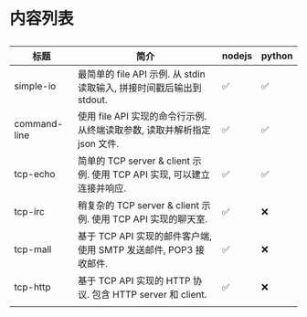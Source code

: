 
# 内容列表
## 


## 


## 

| 标题 | 简介 | nodejs | python |
| --- | --- | --- | --- |
| simple-io | 最简单的 file API 示例. 从 stdin 读取输入, 拼接时间戳后输出到 stdout.  | ✅ | ✅ |
| command-line | 使用 file API 实现的命令行示例. 从终端读取参数, 读取并解析指定 json 文件.  | ✅ | ✅ |
| tcp-echo | 简单的 TCP server & client 示例. 使用 TCP API 实现, 可以建立连接并响应. | ✅  | ✅  |
| tcp-irc | 稍复杂的 TCP server & client 示例. 使用 TCP API 实现的聊天室. | ✅ | ❌ |
| tcp-mall | 基于 TCP API 实现的邮件客户端, 使用 SMTP 发送邮件, POP3 接收邮件.  | ✅ | ❌ |
| tcp-http | 基于 TCP API 实现的 HTTP 协议. 包含 HTTP server 和 client. | ✅ | ❌ |
|  |  |  |  |
